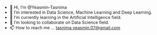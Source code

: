 - 👋 Hi, I’m @Yeasmin-Tasnima
- 👀 I’m interested in Data Science, Machine Learning and Deep Learning.
- 🌱 I’m currently learning in the Artificial Intelligence field.
- 💞️ I’m looking to collaborate on Data Science field.
- 📫 How to reach me ... tasnima.yeasmin.07@gmail.com

<!---
Yeasmin-Tasnima/Yeasmin-Tasnima is a ✨ special ✨ repository because its `README.md` (this file) appears on your GitHub profile.
You can click the Preview link to take a look at your changes.
--->
